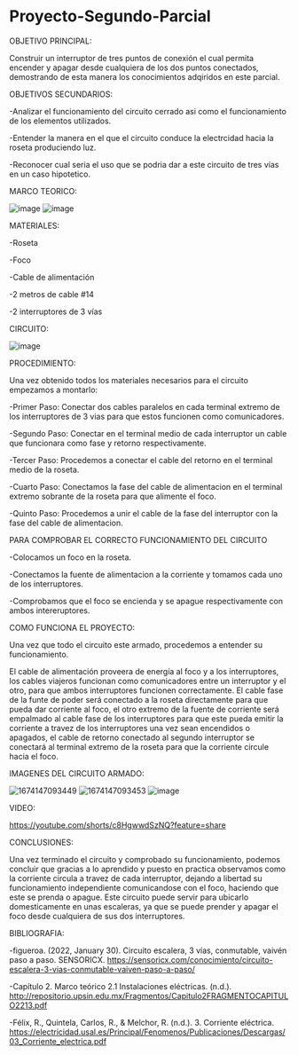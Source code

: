# Proyecto-Segundo-Parcial

OBJETIVO PRINCIPAL:

Construir un interruptor de tres puntos de conexión el cual permita encender y apagar desde cualquiera de los dos puntos conectados, demostrando de esta manera los conocimientos adqiridos en este parcial.

OBJETIVOS SECUNDARIOS:

-Analizar el funcionamiento del circuito cerrado asi como el funcionamiento de los elementos utilizados. 

-Entender la manera en el que el circuito conduce la electrcidad hacia la roseta produciendo luz. 

-Reconocer cual seria el uso que se podria dar a este circuito de tres vías en un caso hipotetico.

MARCO TEORICO:

![image](https://user-images.githubusercontent.com/116833736/213511982-4995cbc2-97c7-444d-8efc-6aa513623bbc.png)
![image](https://user-images.githubusercontent.com/116833736/213515288-b05aaebb-d6d2-4532-a708-56bce848d934.png)

MATERIALES:

-Roseta

-Foco

-Cable de alimentación

-2 metros de cable #14

-2 interruptores de 3 vías

CIRCUITO:

![image](https://user-images.githubusercontent.com/116833736/213495381-31a19210-2c1d-4012-95e5-66df75cf0e85.png)

PROCEDIMIENTO:

Una vez obtenido todos los materiales necesarios para el circuito empezamos a montarlo:

-Primer Paso: Conectar dos cables paralelos en cada terminal extremo de los interruptores de 3 vias para que estos funcionen como comunicadores.

-Segundo Paso: Conectar en el terminal medio de cada interruptor un cable que funcionara como fase y retorno respectivamente. 

-Tercer Paso: Procedemos a conectar el cable del retorno en el terminal medio de la roseta.

-Cuarto Paso: Conectamos la fase del cable de alimentacion en el terminal extremo sobrante de la roseta para que alimente el foco.

-Quinto Paso: Procedemos a unir el cable de la fase del interruptor con la fase del cable de alimentacion.

PARA COMPROBAR EL CORRECTO FUNCIONAMIENTO DEL CIRCUITO

-Colocamos un foco en la roseta.

-Conectamos la fuente de alimentacion a la corriente y tomamos cada uno de los interruptores.

-Comprobamos que el foco se encienda y se apague respectivamente con ambos intereruptores.

COMO FUNCIONA EL PROYECTO:

Una vez que todo el circuito este armado, procedemos a entender su funcionamiento.

El cable de alimentación proveera de energía al foco y a los interruptores, los cables viajeros funcionan como comunicadores entre un interruptor y el otro, para que ambos interruptores funcionen correctamente. El cable fase de la funte de poder será conectado a la roseta directamente para que pueda dar corriente al foco, el otro extremo de la fuente de corriente será empalmado al cable fase de los interruptores para que este pueda emitir la corriente a travez de los interruptores una vez sean encendidos o apagados, el cable de retorno conectado al segundo interruptor se conectará al terminal extremo de la roseta para que la corriente circule hacia el foco.

IMAGENES DEL CIRCUITO ARMADO:

![1674147093449](https://user-images.githubusercontent.com/116833736/213508199-ff69f821-84b7-45a9-9a89-a3e180c06414.jpg)
![1674147093453](https://user-images.githubusercontent.com/116833736/213508427-3eb1bb64-62fd-4cd8-bd5f-54f4909f0089.jpg)
![image](https://user-images.githubusercontent.com/116833736/213511598-191e5da0-6760-4180-82f4-31f793aa2647.png)

VIDEO:

https://youtube.com/shorts/c8HgwwdSzNQ?feature=share

CONCLUSIONES:

Una vez terminado el circuito y comprobado su funcionamiento, podemos concluir que gracias a lo aprendido y puesto en practica observamos como la corriente circula a travez de cada interruptor, dejando a libertad su funcionamiento independiente comunicandose con el foco, haciendo que este se prenda o apague. Este circuito puede servir para ubicarlo domesticamente en unas escaleras, ya que se puede prender y apagar el foco desde cualquiera de sus dos interruptores.

BIBLIOGRAFIA:

-figueroa. (2022, January 30). Circuito escalera, 3 vías, conmutable, vaivén paso a paso. SENSORICX. https://sensoricx.com/conocimiento/circuito-escalera-3-vias-conmutable-vaiven-paso-a-paso/

-Capítulo 2. Marco teórico 2.1 Instalaciones eléctricas. (n.d.). http://repositorio.upsin.edu.mx/Fragmentos/Capitulo2FRAGMENTOCAPITULO2213.pdf

-Félix, R., Quintela, Carlos, R., & Melchor, R. (n.d.). 3. Corriente eléctrica. https://electricidad.usal.es/Principal/Fenomenos/Publicaciones/Descargas/03_Corriente_electrica.pdf
